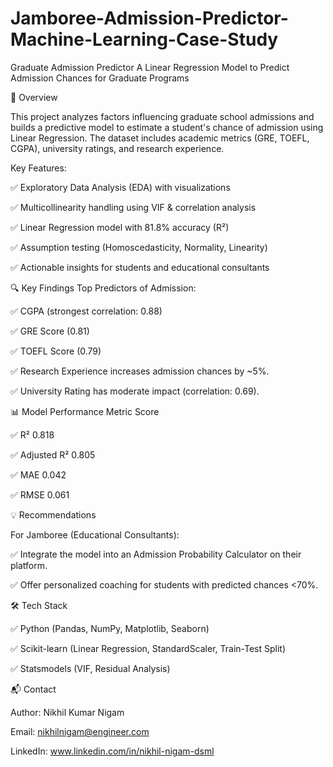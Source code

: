 # Jamboree-Admission-Predictor-Machine-Learning-Case-Study

Graduate Admission Predictor
A Linear Regression Model to Predict Admission Chances for Graduate Programs

📌 Overview

This project analyzes factors influencing graduate school admissions and builds a predictive model to estimate a student's chance of admission using Linear Regression. The dataset includes academic metrics (GRE, TOEFL, CGPA), university ratings, and research experience.

Key Features:

✅ Exploratory Data Analysis (EDA) with visualizations

✅ Multicollinearity handling using VIF & correlation analysis

✅ Linear Regression model with 81.8% accuracy (R²)

✅ Assumption testing (Homoscedasticity, Normality, Linearity)

✅ Actionable insights for students and educational consultants


🔍 Key Findings
Top Predictors of Admission:

✅ CGPA (strongest correlation: 0.88)

✅ GRE Score (0.81)

✅ TOEFL Score (0.79)

✅ Research Experience increases admission chances by ~5%.

✅ University Rating has moderate impact (correlation: 0.69).



📊 Model Performance Metric	Score

✅ R²	0.818

✅ Adjusted R²	0.805

✅ MAE	0.042

✅ RMSE	0.061


💡 Recommendations

For Jamboree (Educational Consultants):

✅ Integrate the model into an Admission Probability Calculator on their platform.

✅ Offer personalized coaching for students with predicted chances <70%.


🛠️ Tech Stack

✅ Python (Pandas, NumPy, Matplotlib, Seaborn)

✅ Scikit-learn (Linear Regression, StandardScaler, Train-Test Split)

✅ Statsmodels (VIF, Residual Analysis)


📬 Contact

Author: Nikhil Kumar Nigam

Email: nikhilnigam@engineer.com

LinkedIn: www.linkedin.com/in/nikhil-nigam-dsml 

